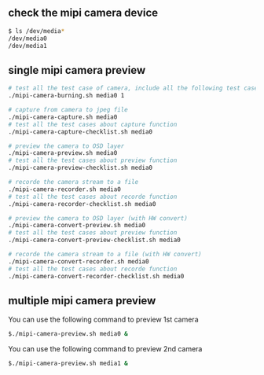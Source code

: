 ## check the mipi camera device
```bash
$ ls /dev/media*
/dev/media0
/dev/media1
```


## single mipi camera preview
```bash
# test all the test case of camera, include all the following test cases
./mipi-camera-burning.sh media0 1

# capture from camera to jpeg file
./mipi-camera-capture.sh media0
# test all the test cases about capture function
./mipi-camera-capture-checklist.sh media0

# preview the camera to OSD layer
./mipi-camera-preview.sh media0
# test all the test cases about preview function
./mipi-camera-preview-checklist.sh media0

# recorde the camera stream to a file
./mipi-camera-recorder.sh media0
# test all the test cases about recorde function
./mipi-camera-recorder-checklist.sh media0

# preview the camera to OSD layer (with HW convert)
./mipi-camera-convert-preview.sh media0
# test all the test cases about preview function
./mipi-camera-convert-preview-checklist.sh media0

# recorde the camera stream to a file (with HW convert)
./mipi-camera-convert-recorder.sh media0
# test all the test cases about recorde function
./mipi-camera-convert-recorder-checklist.sh media0

```

## multiple mipi camera preview


You can use the following command to preview 1st camera
```bash
$./mipi-camera-preview.sh media0 &
```

You can use the following command to preview 2nd camera
```bash
$./mipi-camera-preview.sh media1 &
```
